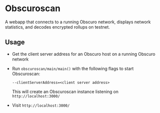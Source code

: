 # Obscuroscan

A webapp that connects to a running Obscuro network, displays network statistics, and decodes encrypted rollups on 
testnet.

## Usage

* Get the client server address for an Obscuro host on a running Obscuro network

* Run `obscuroscan/main/main()` with the following flags to start Obscuroscan:

  ```--clientServerAddress=<client server address>```

  This will create an Obscuroscan instance listening on `http://localhost:3000/`

* Visit `http://localhost:3000/`
